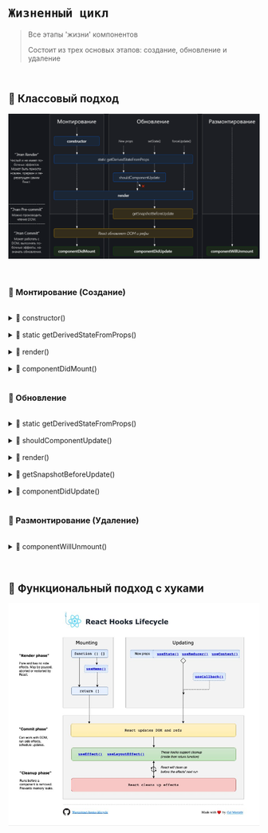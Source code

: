 # `Жизненный цикл`
> Все этапы 'жизни' компонентов
> 
> Состоит из трех основых этапов: создание, обновление и удаление


<br>

## 🚩 Классовый подход


<a href="https://projects.wojtekmaj.pl/react-lifecycle-methods-diagram/"><img src="./img/1.png" style="width: 700px"></a>

<br>

### 🔴 Монтирование (Создание)

<br>

<details>
<summary>🔹 constructor()</summary>
<br>
👉 При СОЗДАНИИ компонента. В нем обычно инициализируются начальные значения состояния и привязываются обработчики событий   
</details>

<br>

<details>
<summary>🔹 static getDerivedStateFromProps()</summary>
<br>
👉 Перед РЕНДЕРИНГОМ компонента и позволяет обновить состояние на основе новых свойств (props)   
</details>

<br>

<details>
<summary>🔹 render()</summary>
 <br>
👉 Этот метод обязателен и отвечает за возврат JSX, который будет отображен в DOM 
</details>

<br>

<details>
<summary>🔹 componentDidMount()</summary>
   <br>
👉 Сразу после вставки компонента в DOM
 
 <br>
 <br>
  
❗ Здесь можно выполнять запросы к серверу, устанавливать подписки на события и выполнять другие побочные эффекты  
</details>

<br>

### 🔴 Обновление

<br>

<details>
<summary>🔹 static getDerivedStateFromProps()</summary>
<br>
👉 Вызывается при обновлении, чтобы обновить состояние на основе новых свойств 
</details>

<br>

<details>
<summary>🔹 shouldComponentUpdate()</summary>
<br>
👉 Вызывается перед рендерингом компонента и определяет, следует ли перерисовывать компонент   
</details>

<br>

<details>
<summary>🔹 render()</summary>
 <br>
👉 Перерисовывается на основе новых данных
</details>

<br>

<details>
<summary>🔹 getSnapshotBeforeUpdate()</summary>
   <br>
👉 Вызывается перед тем, как обновленный компонент будет вставлен в DOM
</details>

<br>

<details>
<summary>🔹 componentDidUpdate()</summary>
   <br>
👉 После обновления компонента и позволяет выполнять побочные эффекты после перерисовки
</details>

<br>

### 🔴 Размонтирование (Удаление)

<br>

<details>
<summary>🔹 componentWillUnmount()</summary>
<br>
👉 Вызывается перед удалением компонента из DOM

 <br>
 <br>
  
❗ Здесь можно очищать ресурсы, прекращать подписки и выполнять другие завершающие действия
</details>




<br>
<br>

## 🚩 Функциональный подход с хуками


<img src="./img/2.jpg" style="width: 800px">
